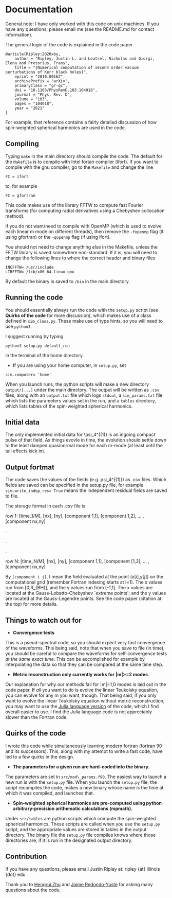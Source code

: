 # Documentation

General note: I have only worked with this code on unix machines. 
If you have any questions, please email me (see the README.md
for contact information).

The general logic of the code is explained in the code paper 
```
@article{Ripley:2020xby,
    author = "Ripley, Justin L. and Loutrel, Nicholas and Giorgi, Elena and Pretorius, Frans",
    title = "{Numerical computation of second order vacuum perturbations of Kerr black holes}",
    eprint = "2010.00162",
    archivePrefix = "arXiv",
    primaryClass = "gr-qc",
    doi = "10.1103/PhysRevD.103.104018",
    journal = "Phys. Rev. D",
    volume = "103",
    pages = "104018",
    year = "2021"
}
```
For example, that reference contains a fairly detailed discussion
of how spin-weighted spherical harmonics are used in the code.

## Compiling 

Typing `make` in the main directory should compile the code.
The default for the `Makefile` is to compile with Intel fortan
compiler (ifort). If you want to compile with the gnu compiler, 
go to the `Makefile` and change the line
```
FC = ifort
```
to, for example
```
FC = gfortran
```

This code makes use of the library FFTW to compute fast Fourier transforms
(for computing radial derivatives using a Chebyshev collocation method). 

If you do not want/need to compile with OpenMP (which is used to
evolve each linear m mode on different threads), then remove 
the `-fopenmp` flag (if using gfortran) or the
`-qopenmp` flag (if using ifort). 

You should not need to change anything else in the Makefile, unless
the FFTW library is saved somewhere non-standard.
If it is, you will need to change the following lines to where
the correct header and binary files 
```
INCFFTW= /usr/include
LIBFFTW= /lib/x86_64-linux-gnu
```

By default the binary is saved to `/bin` in the main directory.

## Running the code 

You should essentially always run the code with the `setup.py` script
(see **Quirks of the code** for more discussion), which
makes use of a class defined in `sim_class.py`.
These make use of type hints, so you will need to use `python3`.

I suggest running by typing 

```
python3 setup.py default_run
```
in the terminal of the home directory.

* If you are using your home computer, in `setup.py`, set
```
sim.computer= 'home'
```
When you launch runs, the python scripts will make a new directory
`output/[...]` under the main directory.
The output will be written as `.csv` files, along with an
`output.txt` file which logs `stdout`, a `sim_params.txt` file
which lists the parameters values set in the run, and a
`tables` directory, which lists tables of the spin-weighted
spherical harmonics.  

## Initial data

The only implemented initial data for \psi\_4^{(1)}
is an ingoing compact pulse of that field. 
As things evovle in time, the evolution should settle down to the
least damped quasinormal mode for each m-mode (at least until the
tail effects kick in).


## Output fortmat

The code saves the values of the fields (e.g. psi\_4^{(1)}) as .csv files.
Which fields are saved can be specified in the setup.py file, for example
`sim.write_indep_res= True` means the independent residual fields are saved
to file.  

The storage format in each .csv file is

row 1:	[time\_1/M], [nx], [ny], [component 1,1], [component 1,2], ... , [component nx,ny]

.

.

.

row N:	[time\_N/M], [nx], [ny], [component 1,1], [component [1,2], ... , [component nx,ny]

By `[component i j]`, I mean the field evaluated at the point (x[i],y[j]) on
the computational grid (remember Fortran indexing starts at i=1). 
The x values run from [0,R\_{BH}], and the y values
run from [-1,1]. The x values are located at the Gauss-Lobatto-Chebyshev `extreme points'; 
and the y values are located at the Gauss-Legendre points. 
See the code paper (citation at the top) for more details.


## Things to watch out for 

* **Convergence tests** 

This is a pseud-spectral code, so you should
expect very fast convergence of the waveforms.
This being said, note that when you save to file (in time), you
should be careful to compare the waveforms for self-convergence tests
*at the same exact time*. This can be accomplished for example
by interpolating the data so that they can be compared at the same
time step. 

* **Metric reconstruction only currently works for |m|>=2 modes**.
 
Our explanation for why our methods fail for |m|=1,0 modes
is laid out in the code paper. If *all* you want to do is
evolve the linear Teukolsky equation, you can evolve
for any m you want, though. That being said, if you only want
to evolve the linear Teukolsky equation without metric reconstruction,
you may want to use the 
[Julia language version](https://github.com/JLRipley314/TeukEvolution.jl) 
of the code, which I find overall easier to use. 
I find the Julia language code is
not appreciably slower than the Fortran code. 

## Quirks of the code

I wrote this code while simultaneously learning modern fortran
(fortran 90 and its successors). This, along with my attempt
to write a fast code, have led to a few quirks in the design.

* **The parameters for a given run are hard-coded into the binary.**

The parameters are set in  `src/mod\_params.f90`.
The easiest way to launch a new run is with the `setup.py` file. 
When you launch the `setup.py` file, the script recompiles the
code, makes a new binary whose name is the time at which it was
compiled, and launches that.

* **Spin-weighted spherical harmonics are pre-computed using
python arbitrary-precision arithematic calculations (mpmath).**

Under `src/tables` are python scripts which compute
the spin-weighted spherical harmonics.
These scripts are called when you use the `setup.py` script,
and the appropriate values are stored in tables
in the output directory. The binary file the `setup.py` file
compiles knows where those directories are, if it is run
in the designated output directory.

## Contribution 

If you have any questions, please email Justin Ripley at:
ripley {at} illinois {dot} edu

Thank you to [Hengrui Zhu](https://github.com/HengruiPrinceton) and 
[Jaime Redondo-Yuste](https://github.com/jredondoyuste)
for asking many questions about the code.
